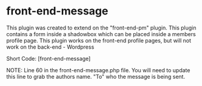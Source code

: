 front-end-message
=================

This plugin was created to extend on the "front-end-pm" plugin. This plugin contains a form inside a shadowbox which can be placed inside a members profile page. This plugin works on the front-end profile pages, but will not work on the back-end - Wordpress

Short Code:
[front-end-message]
<?php echo do_shortcode( '[front-end-message]' ); ?>

NOTE:
Line 60 in the front-end-message.php file.
You will need to update this line to grab the authors name. "To" who the message is being sent.
